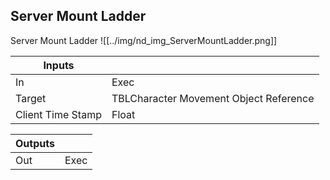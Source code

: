 ## Server Mount Ladder
Server Mount Ladder
![[../img/nd_img_ServerMountLadder.png]]

|Inputs||
|--|--|
| In | Exec |
| Target | TBLCharacter Movement Object Reference |
| Client Time Stamp | Float |

|Outputs||
|--|--|
| Out | Exec |
